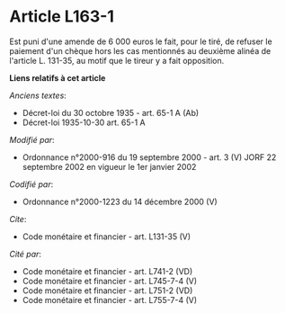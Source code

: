 # Article L163-1

Est puni d'une amende de 6 000 euros le fait, pour le tiré, de refuser le paiement d'un chèque hors les cas mentionnés au
deuxième alinéa de l'article L. 131-35, au motif que le tireur y a fait opposition.

**Liens relatifs à cet article**

_Anciens textes_:

  - Décret-loi du 30 octobre 1935 - art. 65-1 A (Ab)
  - Décret-loi 1935-10-30 art. 65-1 A

_Modifié par_:

  - Ordonnance n°2000-916 du 19 septembre 2000 - art. 3 (V) JORF 22 septembre 2002 en vigueur le 1er janvier 2002

_Codifié par_:

  - Ordonnance n°2000-1223 du 14 décembre 2000 (V)

_Cite_:

  - Code monétaire et financier - art. L131-35 (V)

_Cité par_:

  - Code monétaire et financier - art. L741-2 (VD)
  - Code monétaire et financier - art. L745-7-4 (V)
  - Code monétaire et financier - art. L751-2 (VD)
  - Code monétaire et financier - art. L755-7-4 (V)
